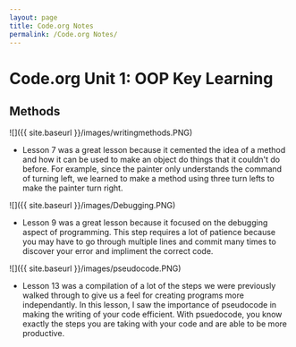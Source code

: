 ```yaml
---
layout: page
title: Code.org Notes
permalink: /Code.org Notes/
---
```

# Code.org Unit 1: OOP Key Learning 
## Methods 
![]({{ site.baseurl }}/images/writingmethods.PNG)
- Lesson 7 was a great lesson because it cemented the idea of a method and how it can be used to make an object do things that it couldn't do before. For example, since the painter only understands the command of turning left, we learned to make a method using three turn lefts to make the painter turn right.

![]({{ site.baseurl }}/images/Debugging.PNG)
- Lesson 9 was a great lesson because it focused on the debugging aspect of programming. This step requires a lot of patience because you may have to go through multiple lines and commit many times to discover your error and impliment the correct code. 

![]({{ site.baseurl }}/images/pseudocode.PNG)
- Lesson 13 was a compilation of a lot of the steps we were previously walked through to give us a feel for creating programs more independantly. In this lesson, I saw the importance of pseudocode in making the writing of your code efficient. With psuedocode, you know exactly the steps you are taking with your code and are able to be more productive.  